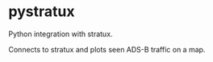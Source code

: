 pystratux
=========

Python integration with stratux.

Connects to stratux and plots seen ADS-B traffic on a map.
